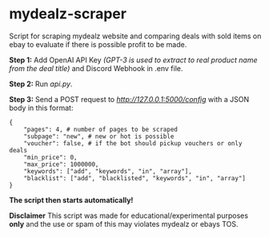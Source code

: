 # mydealz-scraper
 Script for scraping mydealz website and comparing deals with sold items on ebay to evaluate if there is possible profit to be made.

**Step 1:**
Add OpenAI API Key *(GPT-3 is used to extract to real product name from the deal title)* and Discord Webhook in .env file.

**Step 2:**
Run *api.py*.

**Step 3:**
Send a POST request to *http://127.0.0.1:5000/config* with a JSON body in this format:
```
{
    "pages": 4, # number of pages to be scraped
    "subpage": "new", # new or hot is possible
    "voucher": false, # if the bot should pickup vouchers or only deals
    "min_price": 0,
    "max_price": 1000000,
    "keywords": ["add", "keywords", "in", "array"],
    "blacklist": ["add", "blacklisted", "keywords", "in", "array"]
}
```
**The script then starts automatically!**

**Disclaimer**
This script was made for educational/experimental purposes **only** and the use or spam of this may violates mydealz or ebays TOS.
